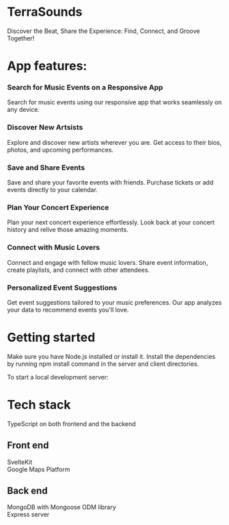 # TerraSounds
Discover the Beat, Share the Experience: Find, Connect, and Groove Together!

# App features:

<h3>Search for Music Events on a Responsive App</h3>
Search for music events using our responsive app that works seamlessly on any device.

<h3>Discover New Artsists</h3>
Explore and discover new artists wherever you are. Get access to their bios, photos, and upcoming performances.

<h3>Save and Share Events</h3>
Save and share your favorite events with friends. Purchase tickets or add events directly to your calendar.

<h3>Plan Your Concert Experience</h3>
Plan your next concert experience effortlessly. Look back at your concert history and relive those amazing moments.

<h3>Connect with Music Lovers</h3>
Connect and engage with fellow music lovers. Share event information, create playlists, and connect with other attendees.

<h3>Personalized Event Suggestions</h3>
Get event suggestions tailored to your music preferences. Our app analyzes your data to recommend events you'll love.


# Getting started
Make sure you have Node.js installed or install it. Install the dependencies by running npm install command in the server and client directories.

To start a local development server:

# Tech stack
TypeScript on both frontend and the backend

## Front end
SvelteKit<br>
Google Maps Platform

## Back end
MongoDB with Mongoose ODM library<br>
Express server
